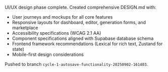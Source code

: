 UI/UX design phase complete. Created comprehensive DESIGN.md with:
- User journeys and mockups for all core features
- Responsive layouts for dashboard, editor, generation forms, and marketplace
- Accessibility specifications (WCAG 2.1 AA)
- Component specifications aligned with Supabase database schema
- Frontend framework recommendations (Lexical for rich text, Zustand for state)
- Mobile-first design considerations

Pushed to branch `cycle-1-autosave-functionality-20250902-161403`.
